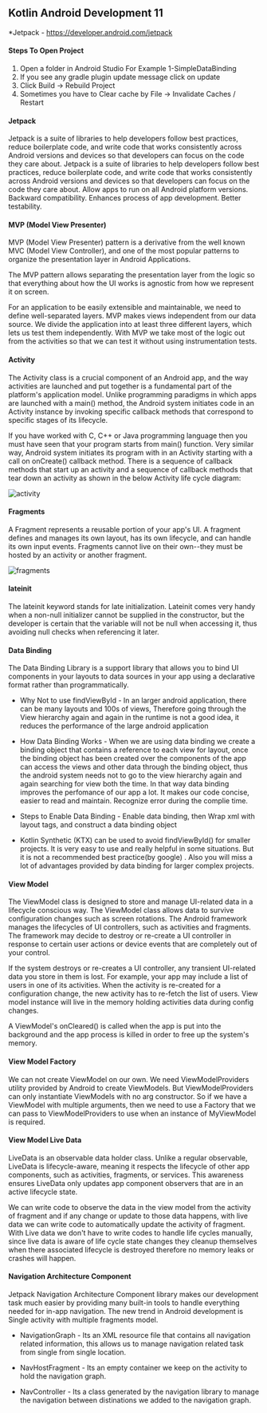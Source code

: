 ## Kotlin Android Development 11

*Jetpack - https://developer.android.com/jetpack

#### Steps To Open Project
1. Open a folder in Android Studio For Example 1-SimpleDataBinding
2. If you see any gradle plugin update message click on update
3. Click Build -> Rebuild Project
4. Sometimes you have to Clear cache by File -> Invalidate Caches / Restart

#### Jetpack
Jetpack is a suite of libraries to help developers follow best practices, reduce boilerplate code, and write code that works consistently across Android versions and devices so that developers can focus on the code they care about. Jetpack is a suite of libraries to help developers follow best practices, reduce boilerplate code, and write code that works consistently across Android versions and devices so that developers can focus on the code they care about. Allow apps to run on all Android platform versions. Backward compatibility. Enhances process of app development. Better testability.

#### MVP (Model View Presenter)
MVP (Model View Presenter) pattern is a derivative from the well known MVC (Model View Controller), and one of the most popular patterns to organize the presentation layer in Android Applications.

The MVP pattern allows separating the presentation layer from the logic so that everything about how the UI works is agnostic from how we represent it on screen. 

For an application to be easily extensible and maintainable, we need to define well-separated layers. MVP makes views independent from our data source. We divide the application into at least three different layers, which lets us test them independently. With MVP we take most of the logic out from the activities so that we can test it without using instrumentation tests.

#### Activity
The Activity class is a crucial component of an Android app, and the way activities are launched and put together is a fundamental part of the platform's application model. Unlike programming paradigms in which apps are launched with a main() method, the Android system initiates code in an Activity instance by invoking specific callback methods that correspond to specific stages of its lifecycle.

If you have worked with C, C++ or Java programming language then you must have seen that your program starts from main() function. Very similar way, Android system initiates its program with in an Activity starting with a call on onCreate() callback method. There is a sequence of callback methods that start up an activity and a sequence of callback methods that tear down an activity as shown in the below Activity life cycle diagram:

![activity](https://www.tutorialspoint.com/android/images/activity.jpg)

#### Fragments
A Fragment represents a reusable portion of your app's UI. A fragment defines and manages its own layout, has its own lifecycle, and can handle its own input events. Fragments cannot live on their own--they must be hosted by an activity or another fragment. 

![fragments](https://developer.android.com/images/guide/fragments/fragment-screen-sizes.png)

#### lateinit
The lateinit keyword stands for late initialization. Lateinit comes very handy when a non-null initializer cannot be supplied in the constructor, but the developer is certain that the variable will not be null when accessing it, thus avoiding null checks when referencing it later.

#### Data Binding
The Data Binding Library is a support library that allows you to bind UI components in your layouts to data sources in your app using a declarative format rather than programmatically.

* Why Not to use findViewById - In an larger android application, there can be many layouts and 100s of views, Therefore going through the View hierarchy again and again in the runtime is not a good idea, it reduces the performance of the large android application 

* How Data Binding Works - When we are using data binding we create a binding object that contains a reference to each view for layout, once the binding object has been created over the components of the app can access the views and other data through the binding object, thus the android system needs not to go to the view hierarchy again and again searching for view both the time. In that way data binding improves the perfomance of our app a lot. It makes our code concise, easier to read and maintain. Recognize error during the complie time.

* Steps to Enable Data Binding - Enable data binding, then Wrap xml with layout tags, and construct a data binding object

* Kotlin Synthetic (KTX) can be used to avoid findViewById()  for smaller projects. It is very easy to use and really helpful in some situations. But it is not a recommended best practice(by google) . Also you will miss a lot of advantages provided by data binding for larger complex projects.

#### View Model
The ViewModel class is designed to store and manage UI-related data in a lifecycle conscious way. The ViewModel class allows data to survive configuration changes such as screen rotations. The Android framework manages the lifecycles of UI controllers, such as activities and fragments. The framework may decide to destroy or re-create a UI controller in response to certain user actions or device events that are completely out of your control.

If the system destroys or re-creates a UI controller, any transient UI-related data you store in them is lost. For example, your app may include a list of users in one of its activities. When the activity is re-created for a configuration change, the new activity has to re-fetch the list of users. View model instance will live in the memory holding activities data during config changes.

A ViewModel's onCleared() is called when the app is put into the background and the app process is killed in order to free up the system's memory.

#### View Model Factory
We can not create ViewModel on our own. We need ViewModelProviders utility provided by Android to create ViewModels. But ViewModelProviders can only instantiate ViewModels with no arg constructor. So if we have a ViewModel with multiple arguments, then we need to use a Factory that we can pass to ViewModelProviders to use when an instance of MyViewModel is required.


#### View Model Live Data
LiveData is an observable data holder class. Unlike a regular observable, LiveData is lifecycle-aware, meaning it respects the lifecycle of other app components, such as activities, fragments, or services. This awareness ensures LiveData only updates app component observers that are in an active lifecycle state.

We can write code to observe the data in the view model from the activity of fragment and if any change or update to those data happens, with live data we can write code to automatically update the activity of fragment. With Live data we don't have to write codes to handle life cycles manually, since live data is aware of life cycle state changes they cleanup themselves when there associated lifecycle is destroyed therefore no memory leaks or crashes will happen.

#### Navigation Architecture Component
Jetpack Navigation Architecture Component library makes our development task much easier by providing many built-in tools to handle everything needed for in-app navigation. The new trend in Android development is Single activity with multiple fragments model.

* NavigationGraph - Its an XML resource file that contains all navigation related information, this allows us to manage navigation related task from single from single location.

* NavHostFragment - Its an empty container we keep on the activity to hold the navigation graph.

* NavController - Its a class generated by the navigation library to manage the navigation between distinations we added to the navigation graph.